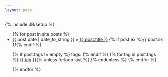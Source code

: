 ```yaml
---
layout: page
---
```

{% include JB/setup %}

<ul class="posts">
  {% for post in site.posts %}
<li><span>{{ post.date | date_to_string }}</span> &raquo; <a href="{{ BASE_PATH }}{{ post.url }}">{{ post.title }}</a>
	{% if post.ex %}<i>{{ post.ex }}</i>{% endif %}

   {% if post.tags != empty %}
tags:
   {% endif %}
    {% for tag in post.tags %}
      <a class="tag_list_link" href="/tag/{{ tag }}">{{ tag }}</a>{% unless forloop.last %},{% endunless %}
      {% endfor %}

</li>
  {% endfor %}
</ul>


